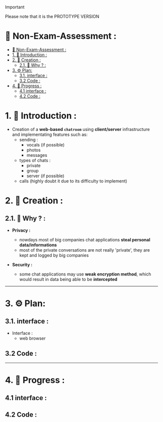 > [!IMPORTANT]
> Please note that it is the PROTOTYPE VERSION

# 🔰 Non-Exam-Assessment :

- [🔰 Non-Exam-Assessment :](#-non-exam-assessment-)
- [1. 💠 Introduction :](#1--introduction-)
- [2. :hammer: Creation :](#2-hammer-creation-)
  - [2.1. 🤔 Why ? :](#21--why--)
- [3. ⚙️ Plan:](#3-️-plan)
  - [3.1. interface :](#31-interface-)
  - [3.2 Code :](#32-code-)
- [4. 🚧 Progress :](#4--progress-)
  - [4.1 interface :](#41-interface-)
  - [4.2 Code :](#42-code-)


# 1. 💠 Introduction :

* Creation of a **web-based** **`chatroom`** using **client/server** infrastructure and implementating features such as:
    * sending :
        * vocals (if possible)
        * photos
        * messages
    * types of chats :
        * private
        * group
        * server (if possible)
    * calls (highly doubt it due to its difficulty to implement)

# 2. :hammer: Creation :

## 2.1. 🤔 Why ? :

- **Privacy :**
    - nowdays most of big companies chat applications **steal personal data/informations**
    - most of the private conversations are not really 'private', they are kept and logged by big companies 

- **Security :**
    - some chat applications may use **weak encryption method**, which would result in data being able to be **intercepted**

---

# 3. ⚙️ Plan:

## 3.1. interface :
* Interface :
    - web browser

## 3.2 Code :

---

# 4. 🚧 Progress :

## 4.1 interface :

## 4.2 Code :